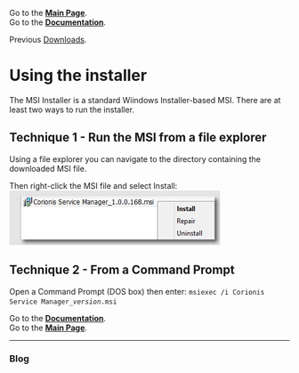 Go to the [**Main Page**](index).<br/>
Go to the [**Documentation**](help).

Previous [Downloads](downloads).

# Using the installer
The MSI Installer is a standard Wiindows Installer-based MSI. There are at least two ways to run the installer.

## Technique 1 - Run the MSI from a file explorer
Using a file explorer you can navigate to the directory containing the downloaded MSI file.

Then right-click the MSI file and select Install:<br/>
![Install MSI](res/ss-open-installer.jpg "Install MSI")<br/>

## Technique 2 - From a Command Prompt
Open a Command Prompt (DOS box) then enter:
<code>msiexec /i Corionis Service Manager_*version*.msi</code>



Go to the [**Documentation**](help).<br/>
Go to the [**Main Page**](index).

---

### Blog
